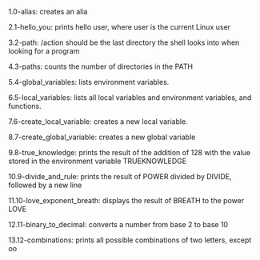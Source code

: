 1.0-alias: creates an alia

2.1-hello_you: prints hello user, where user is the current Linux user

3.2-path: /action should be the last directory the shell looks into when looking for a program

4.3-paths: counts the number of directories in the PATH

5.4-global_variables: lists environment variables.

6.5-local_variables: lists all local variables and environment variables, and functions.

7.6-create_local_variable: creates a new local variable.

8.7-create_global_variable: creates a new global variable

9.8-true_knowledge: prints the result of the addition of 128 with the value stored in the environment variable TRUEKNOWLEDGE

10.9-divide_and_rule: prints the result of POWER divided by DIVIDE, followed by a new line

11.10-love_exponent_breath: displays the result of BREATH to the power LOVE

12.11-binary_to_decimal: converts a number from base 2 to base 10

13.12-combinations: prints all possible combinations of two letters, except oo
